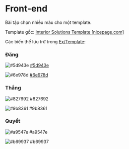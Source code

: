 # Front-end
Bài tập chọn nhiều màu cho một template.

Template gốc: [Interior Solutions Template [nicepage.com]](https://nicepage.com/t/247670/interior-solutions-template)

Các biến thể lưu trữ trong [Ex/Template](https://github.com/pthdang/Front-end/tree/main/Ex/Template):

### Đăng
![#5d943e](https://placehold.it/15/5d943e/000000?text=+) [#5d943e](https://github.com/pthdang/Front-end/tree/main/Ex/Template/%235d943e)

![#6e978d](https://placehold.it/15/6e978d/000000?text=+) [#6e978d](https://github.com/pthdang/Front-end/tree/main/Ex/Template/%236e978d)

### Thắng
![#827692](https://placehold.it/15/827692/000000?text=+) #827692

![#9b8361](https://placehold.it/15/9b8361/000000?text=+) #9b8361

### Quyết
![#a9547e](https://placehold.it/15/a9547e/000000?text=+) #a9547e

![#b69937](https://placehold.it/15/b69937/000000?text=+) #b69937
